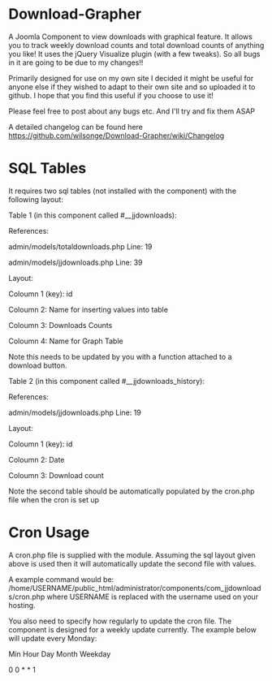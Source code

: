 Download-Grapher
================

A Joomla Component to view downloads with graphical feature. It allows you to track weekly download counts and total download counts of anything you like! It uses the jQuery Visualize plugin (with a few tweaks). So all bugs in it are going to be due to my changes!!

Primarily designed for use on my own site I decided it might be useful for anyone else if they wished to adapt to their own site and so uploaded it to github. I hope that you find this useful if you choose to use it!

Please feel free to post about any bugs etc. And I'll try and fix them ASAP

A detailed changelog can be found here https://github.com/wilsonge/Download-Grapher/wiki/Changelog

SQL Tables
================
It requires two sql tables (not installed with the component) with the following layout:

Table 1 (in this component called #__jjdownloads):

References: 

admin/models/totaldownloads.php    Line: 19

admin/models/jjdownloads.php       Line: 39

Layout: 

Coloumn 1 (key): id

Coloumn 2: Name for inserting values into table

Coloumn 3: Downloads Counts

Coloumn 4: Name for Graph Table

Note this needs to be updated by you with a function attached to a download button.

Table 2 (in this component called #__jjdownloads_history):

References: 

admin/models/jjdownloads.php       Line: 19

Layout: 

Coloumn 1 (key): id

Coloumn 2: Date

Coloumn 3: Download count

Note the second table should be automatically populated by the cron.php file when the cron is set up

Cron Usage
================
A cron.php file is supplied with the module. Assuming the sql layout given above is used then it will automatically update the second file with values.

A example command would be:
/home/USERNAME/public_html/administrator/components/com_jjdownloads/cron.php
where USERNAME is replaced with the username used on your hosting. 

You also need to specify how regularly to update the cron file. The component is designed for a weekly update currently. The example below will update every Monday:

Min Hour Day Month Weekday

 0	 0 	  *	   *	 1
 
